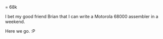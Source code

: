 = 68k

I bet my good friend Brian that I can write a Motorola 68000 assembler in a weekend.

Here we go. :P
